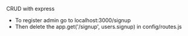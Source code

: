CRUD with express

- To register admin go to localhost:3000/signup
- Then delete the app.get('/signup', users.signup) in config/routes.js
